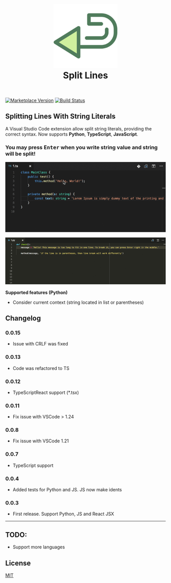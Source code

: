<h1 align="center">
  <br>
    <img src="https://github.com/pilat/split-lines/blob/master/images/icon.png?raw=true" alt="logo" width="200">
  <br>
  Split Lines
  <br>
  <br>
</h1>

[![Marketplace Version](https://vsmarketplacebadge.apphb.com/version/brainfit.split-lines.svg)](https://marketplace.visualstudio.com/items?itemName=brainfit.split-lines) 
[![Build Status](https://travis-ci.org/pilat/split-lines.svg?branch=master)](https://travis-ci.org/pilat/split-lines)

## Splitting Lines With String Literals

A Visual Studio Code extension allow split string literals, providing the correct syntax. Now supports **Python**, **TypeScript**, **JavaScript**.

### You may press <kbd>Enter</kbd> when you write string value and string will be split!


![Demo](https://github.com/pilat/split-lines/blob/master/images/demo-typescript.gif?raw=true)

![Demo](https://github.com/pilat/split-lines/blob/master/images/demo-python.gif?raw=true)



**Supported features (Python)**
* Consider current context (string located in list or parentheses)



## Changelog

### 0.0.15

-  Issue with CRLF was fixed

### 0.0.13

-  Code was refactored to TS

### 0.0.12

-  TypeScriptReact support (*.tsx)

### 0.0.11

-  Fix issue with VSCode > 1.24 

### 0.0.8

-  Fix issue with VSCode 1.21

### 0.0.7

-  TypeScript support

### 0.0.4

-  Added tests for Python and JS. JS now make idents

### 0.0.3

-  First release. Support Python, JS and React JSX

---

## TODO:
- Support more languages


## License 
[MIT](LICENSE)